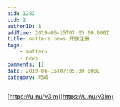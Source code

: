 ```yaml
---
aid: 1283
cid: 2
authorID: 1
addTime: 2019-06-15T07:05:00.000Z
title: matters.news 开放注册
tags:
    - matters
    - news
comments: []
date: 2019-06-15T07:05:00.000Z
category: 时政
---
```


[https://u.nu/v3lm](https://u.nu/v3lm)
